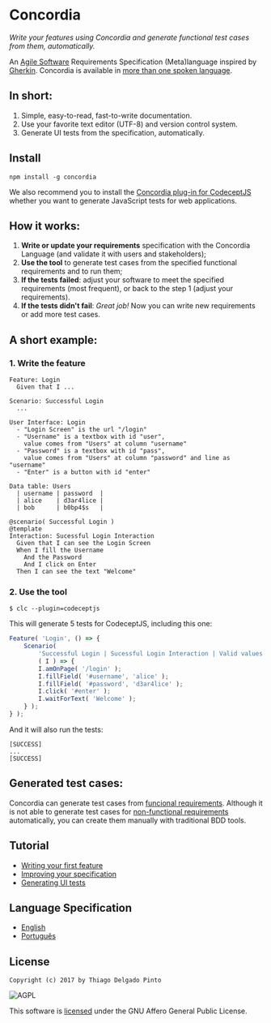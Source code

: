 # Concordia

*Write your features using Concordia and generate functional test cases from them, automatically.*

An [Agile Software](https://en.wikipedia.org/wiki/Agile_software_development) Requirements Specification (Meta)language inspired by [Gherkin](https://github.com/cucumber/cucumber/wiki/Gherkin). Concordia is available in [more than one spoken language]().

## In short:

1. Simple, easy-to-read, fast-to-write documentation.
2. Use your favorite text editor (UTF-8) and version control system.
3. Generate UI tests from the specification, automatically.

## Install

```console
npm install -g concordia
```

We also recommend you to install the [Concordia plug-in for CodeceptJS](#) whether you want to generate JavaScript tests for web applications.


## How it works:

1. **Write or update your requirements** specification with the Concordia Language (and validate it with users and stakeholders);
2. **Use the tool** to generate test cases from the specified functional requirements and to run them;
3. **If the tests failed**: adjust your software to meet the specified requirements (most frequent), or back to the step 1 (adjust your requirements).
4. **If the tests didn't fail**: *Great job!* Now you can write new requirements or add more test cases.

## A short example:

### 1. Write the feature
```concordia
Feature: Login
  Given that I ...

Scenario: Successful Login
  ...

User Interface: Login
  - "Login Screen" is the url "/login"
  - "Username" is a textbox with id "user",
    value comes from "Users" at column "username"
  - "Password" is a textbox with id "pass",
    value comes from "Users" at column "password" and line as "username"
  - "Enter" is a button with id "enter"

Data table: Users
  | username | password  |
  | alice    | d3ar4lice |
  | bob      | b0bp4$s   |

@scenario( Successful Login )
@template
Interaction: Sucessful Login Interaction
  Given that I can see the Login Screen
  When I fill the Username
    And the Password
    And I click on Enter
  Then I can see the text "Welcome"
```

### 2. Use the tool

```console
$ clc --plugin=codeceptjs
```

This will generate 5 tests for CodeceptJS, including this one:

```javascript
Feature( 'Login', () => {
    Scenario(
        'Successful Login | Sucessful Login Interaction | Valid values',
        ( I ) => {
        I.amOnPage( '/login' );
        I.fillField( '#username', 'alice' );
        I.fillField( '#password', 'd3ar4lice' );
        I.click( '#enter' );
        I.waitForText( 'Welcome' );
    } );
} );
```

And it will also run the tests:

```console
[SUCCESS]
...
[SUCCESS]
```


## Generated test cases:

Concordia can generate test cases from [funcional requirements](https://en.wikipedia.org/wiki/Functional_requirement). Although it is not able to generate test cases for [non-functional requirements](https://en.wikipedia.org/wiki/Non-functional_requirement) automatically, you can create them manually with traditional BDD tools.

## Tutorial

- [Writing your first feature](doc/tutorial/first-feature.md)
- [Improving your specification](doc/tutorial/improving-spec.md)
- [Generating UI tests](doc/tutorial/gen-ui-tests.md)

## Language Specification

- [English](doc/langspec/asl-en.md)
- [Português](doc/langspec/asl-pt.md)

## License

`Copyright (c) 2017 by Thiago Delgado Pinto`

![AGPL](http://www.gnu.org/graphics/agplv3-88x31.png)   

This software is [licensed](LICENSE.txt) under the GNU Affero General Public License.
